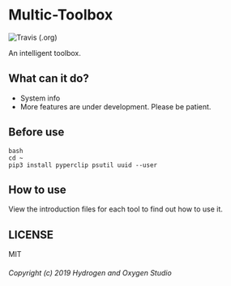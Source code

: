 # Multic-Toolbox

![Travis (.org)](https://img.shields.io/travis/bmyjacks/Multic-Toolbox?logo=travis&style=for-the-badge)

An intelligent toolbox.

## What can it do?

- System info
- More features are under development. Please be patient.

## Before use

```
bash
cd ~
pip3 install pyperclip psutil uuid --user
```

## How to use

View the introduction files for each tool to find out how to use it.

## LICENSE

MIT

###### Copyright (c) 2019 Hydrogen and Oxygen Studio
